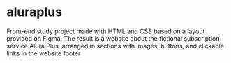 # aluraplus
Front-end study project made with HTML and CSS based on a layout provided on Figma. The result is a website about the fictional subscription service Alura Plus, arranged in sections with images, buttons, and clickable links in the website footer
